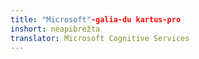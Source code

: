 ```yaml
---
title: "Microsoft"-galia-du kartus-pro
inshort: neapibrėžta
translator: Microsoft Cognitive Services
---
```




